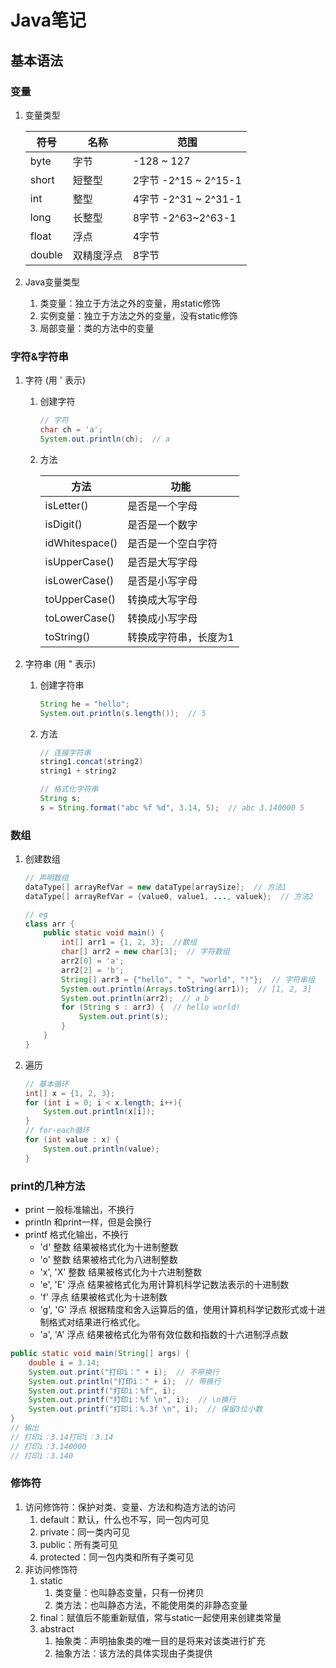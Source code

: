 # Java笔记

## 基本语法

### 变量

1. 变量类型

    | 符号   | 名称       | 范围                 |
    | ------ | ---------- | -------------------- |
    | byte   | 字节       | -128 ~ 127           |
    | short  | 短整型     | 2字节 -2^15 ~ 2^15-1 |
    | int    | 整型       | 4字节 -2^31 ~ 2^31-1 |
    | long   | 长整型     | 8字节 -2^63~2^63-1   |
    | float  | 浮点       | 4字节                |
    | double | 双精度浮点 | 8字节                |

2. Java变量类型
   1. 类变量：独立于方法之外的变量，用static修饰
   2. 实例变量：独立于方法之外的变量，没有static修饰
   3. 局部变量：类的方法中的变量

### 字符&字符串

1. 字符 (用 ' 表示)

   1. 创建字符

       ```java
       // 字符
       char ch = 'a';
       System.out.println(ch);  // a
       ```

   2. 方法

       | 方法           | 功能                  |
       | -------------- | --------------------- |
       | isLetter()     | 是否是一个字母        |
       | isDigit()      | 是否是一个数字        |
       | idWhitespace() | 是否是一个空白字符    |
       | isUpperCase()  | 是否是大写字母        |
       | isLowerCase()  | 是否是小写字母        |
       | toUpperCase()  | 转换成大写字母        |
       | toLowerCase()  | 转换成小写字母        |
       | toString()     | 转换成字符串，长度为1 |

2. 字符串 (用 " 表示)

   1. 创建字符串

       ```java
       String he = "hello";
       System.out.println(s.length());  // 5
       ```

   2. 方法

       ```java
       // 连接字符串
       string1.concat(string2)
       string1 + string2

       // 格式化字符串
       String s;
       s = String.format("abc %f %d", 3.14, 5);  // abc 3.140000 5
       ```

### 数组

1. 创建数组

    ```java
    // 声明数组
    dataType[] arrayRefVar = new dataType[arraySize];  // 方法1
    dataType[] arrayRefVar = {value0, value1, ..., valuek};  // 方法2

    // eg
    class arr {
        public static void main() {
            int[] arr1 = {1, 2, 3};  //数组
            char[] arr2 = new char[3];  // 字符数组
            arr2[0] = 'a';
            arr2[2] = 'b';
            String[] arr3 = {"hello", " ", "world", "!"};  // 字符串组
            System.out.println(Arrays.toString(arr1));  // [1, 2, 3]
            System.out.println(arr2);  // a b
            for (String s : arr3) {  // hello world!
                System.out.print(s);
            }
        }
    }

    ```

2. 遍历

    ```java
    // 基本循环
    int[] x = {1, 2, 3};
    for (int i = 0; i < x.length; i++){
        System.out.println(x[i]);
    }
    // for-each循环
    for (int value : x) {
        System.out.println(value);
    }
    ```

### print的几种方法

- print 一般标准输出，不换行
- println 和print一样，但是会换行
- printf 格式化输出，不换行
  - 'd' 整数 结果被格式化为十进制整数
  - 'o' 整数 结果被格式化为八进制整数
  - 'x', 'X' 整数 结果被格式化为十六进制整数
  - 'e', 'E' 浮点 结果被格式化为用计算机科学记数法表示的十进制数
  - 'f' 浮点 结果被格式化为十进制数
  - 'g', 'G' 浮点 根据精度和舍入运算后的值，使用计算机科学记数形式或十进制格式对结果进行格式化。
  - 'a', 'A' 浮点 结果被格式化为带有效位数和指数的十六进制浮点数

```java
public static void main(String[] args) {
    double i = 3.14;
    System.out.print("打印i：" + i);  // 不带换行
    System.out.println("打印i：" + i);  // 带换行
    System.out.printf("打印i：%f", i);
    System.out.printf("打印i：%f \n", i);  // \n换行
    System.out.printf("打印i：%.3f \n", i);  // 保留3位小数
}
// 输出
// 打印i：3.14打印i：3.14
// 打印i：3.140000
// 打印i：3.140
```

### 修饰符

1. 访问修饰符：保护对类、变量、方法和构造方法的访问
   1. default：默认，什么也不写，同一包内可见
   2. private：同一类内可见
   3. public：所有类可见
   4. protected：同一包内类和所有子类可见
2. 非访问修饰符
   1. static
      1. 类变量：也叫静态变量，只有一份拷贝
      2. 类方法：也叫静态方法，不能使用类的非静态变量
   2. final：赋值后不能重新赋值，常与static一起使用来创建类常量
   3. abstract
      1. 抽象类：声明抽象类的唯一目的是将来对该类进行扩充
      2. 抽象方法：该方法的具体实现由子类提供
